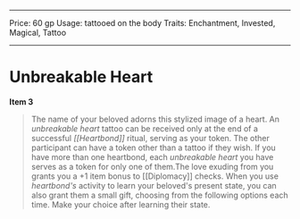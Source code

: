 
---
Price: 60 gp
Usage: tattooed on the body
Traits: Enchantment, Invested, Magical, Tattoo

---

# Unbreakable Heart

**Item 3**

> The name of your beloved adorns this stylized image of a heart. An *unbreakable heart* tattoo can be received only at the end of a successful *[[Heartbond]]* ritual, serving as your token. The other participant can have a token other than a tattoo if they wish. If you have more than one heartbond, each *unbreakable heart* you have serves as a token for only one of them.The love exuding from you grants you a +1 item bonus to [[Diplomacy]] checks. When you use *heartbond's* activity to learn your beloved's present state, you can also grant them a small gift, choosing from the following options each time. Make your choice after learning their state.
